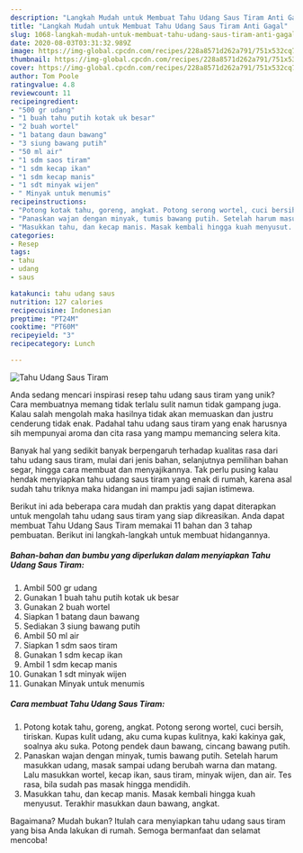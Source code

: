 ```yaml
---
description: "Langkah Mudah untuk Membuat Tahu Udang Saus Tiram Anti Gagal"
title: "Langkah Mudah untuk Membuat Tahu Udang Saus Tiram Anti Gagal"
slug: 1068-langkah-mudah-untuk-membuat-tahu-udang-saus-tiram-anti-gagal
date: 2020-08-03T03:31:32.989Z
image: https://img-global.cpcdn.com/recipes/228a8571d262a791/751x532cq70/tahu-udang-saus-tiram-foto-resep-utama.jpg
thumbnail: https://img-global.cpcdn.com/recipes/228a8571d262a791/751x532cq70/tahu-udang-saus-tiram-foto-resep-utama.jpg
cover: https://img-global.cpcdn.com/recipes/228a8571d262a791/751x532cq70/tahu-udang-saus-tiram-foto-resep-utama.jpg
author: Tom Poole
ratingvalue: 4.8
reviewcount: 11
recipeingredient:
- "500 gr udang"
- "1 buah tahu putih kotak uk besar"
- "2 buah wortel"
- "1 batang daun bawang"
- "3 siung bawang putih"
- "50 ml air"
- "1 sdm saos tiram"
- "1 sdm kecap ikan"
- "1 sdm kecap manis"
- "1 sdt minyak wijen"
- " Minyak untuk menumis"
recipeinstructions:
- "Potong kotak tahu, goreng, angkat. Potong serong wortel, cuci bersih, tiriskan. Kupas kulit udang, aku cuma kupas kulitnya, kaki kakinya gak, soalnya aku suka. Potong pendek daun bawang, cincang bawang putih."
- "Panaskan wajan dengan minyak, tumis bawang putih. Setelah harum masukkan udang, masak sampai udang berubah warna dan matang. Lalu masukkan wortel, kecap ikan, saus tiram, minyak wijen, dan air. Tes rasa, bila sudah pas masak hingga mendidih."
- "Masukkan tahu, dan kecap manis. Masak kembali hingga kuah menyusut. Terakhir masukkan daun bawang, angkat."
categories:
- Resep
tags:
- tahu
- udang
- saus

katakunci: tahu udang saus 
nutrition: 127 calories
recipecuisine: Indonesian
preptime: "PT24M"
cooktime: "PT60M"
recipeyield: "3"
recipecategory: Lunch

---
```



![Tahu Udang Saus Tiram](https://img-global.cpcdn.com/recipes/228a8571d262a791/751x532cq70/tahu-udang-saus-tiram-foto-resep-utama.jpg)

Anda sedang mencari inspirasi resep tahu udang saus tiram yang unik? Cara membuatnya memang tidak terlalu sulit namun tidak gampang juga. Kalau salah mengolah maka hasilnya tidak akan memuaskan dan justru cenderung tidak enak. Padahal tahu udang saus tiram yang enak harusnya sih mempunyai aroma dan cita rasa yang mampu memancing selera kita.

Banyak hal yang sedikit banyak berpengaruh terhadap kualitas rasa dari tahu udang saus tiram, mulai dari jenis bahan, selanjutnya pemilihan bahan segar, hingga cara membuat dan menyajikannya. Tak perlu pusing kalau hendak menyiapkan tahu udang saus tiram yang enak di rumah, karena asal sudah tahu triknya maka hidangan ini mampu jadi sajian istimewa.




Berikut ini ada beberapa cara mudah dan praktis yang dapat diterapkan untuk mengolah tahu udang saus tiram yang siap dikreasikan. Anda dapat membuat Tahu Udang Saus Tiram memakai 11 bahan dan 3 tahap pembuatan. Berikut ini langkah-langkah untuk membuat hidangannya.

<!--inarticleads1-->

##### Bahan-bahan dan bumbu yang diperlukan dalam menyiapkan Tahu Udang Saus Tiram:

1. Ambil 500 gr udang
1. Gunakan 1 buah tahu putih kotak uk besar
1. Gunakan 2 buah wortel
1. Siapkan 1 batang daun bawang
1. Sediakan 3 siung bawang putih
1. Ambil 50 ml air
1. Siapkan 1 sdm saos tiram
1. Gunakan 1 sdm kecap ikan
1. Ambil 1 sdm kecap manis
1. Gunakan 1 sdt minyak wijen
1. Gunakan  Minyak untuk menumis




<!--inarticleads2-->

##### Cara membuat Tahu Udang Saus Tiram:

1. Potong kotak tahu, goreng, angkat. Potong serong wortel, cuci bersih, tiriskan. Kupas kulit udang, aku cuma kupas kulitnya, kaki kakinya gak, soalnya aku suka. Potong pendek daun bawang, cincang bawang putih.
1. Panaskan wajan dengan minyak, tumis bawang putih. Setelah harum masukkan udang, masak sampai udang berubah warna dan matang. Lalu masukkan wortel, kecap ikan, saus tiram, minyak wijen, dan air. Tes rasa, bila sudah pas masak hingga mendidih.
1. Masukkan tahu, dan kecap manis. Masak kembali hingga kuah menyusut. Terakhir masukkan daun bawang, angkat.




Bagaimana? Mudah bukan? Itulah cara menyiapkan tahu udang saus tiram yang bisa Anda lakukan di rumah. Semoga bermanfaat dan selamat mencoba!
